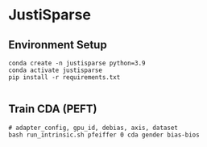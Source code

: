 # JustiSparse

## Environment Setup
```
conda create -n justisparse python=3.9
conda activate justisparse
pip install -r requirements.txt


```

## Train CDA (PEFT)
```
# adapter_config, gpu_id, debias, axis, dataset
bash run_intrinsic.sh pfeiffer 0 cda gender bias-bios
```
